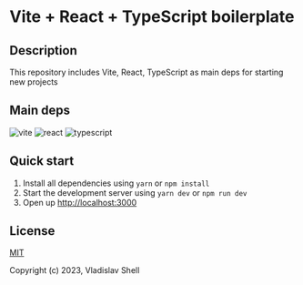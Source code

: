 # Vite + React + TypeScript boilerplate

## Description
This repository includes Vite, React, TypeScript as main deps for starting new projects

## Main deps
![vite](https://img.shields.io/badge/vite-v4.1.0-red?style=flat-square)
![react](https://img.shields.io/badge/react-v18.2.0-green?style=flat-square)
![typescript](https://img.shields.io/badge/typescript-v4.9.5-blue?style=flat-square)

## Quick start
1. Install all dependencies using `yarn` or `npm install`
2. Start the development server using `yarn dev` or `npm run dev`
3. Open up [http://localhost:3000](http://localhost:3000)

## License
[MIT](https://github.com/FreeeeZ/vite-react-typescript-boilerplate/blob/main/LICENSE)

Copyright (c) 2023, Vladislav Shell
